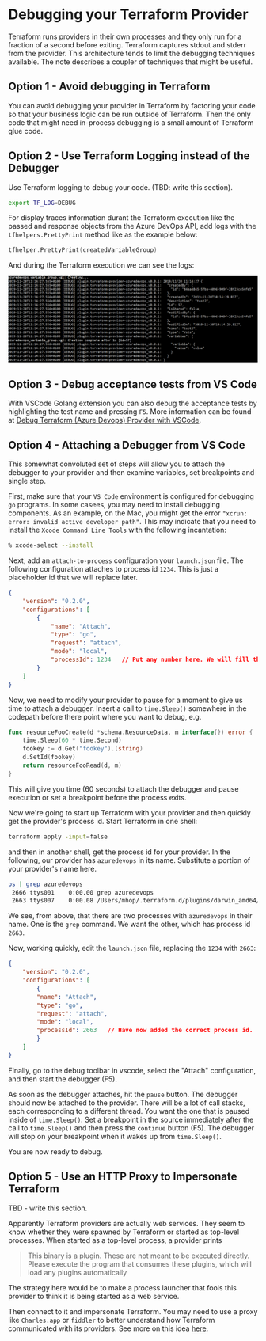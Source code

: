 # Debugging your Terraform Provider

Terraform runs providers in their own processes and they only run for a fraction of a second before exiting. Terraform captures stdout and stderr from the provider. This architecture tends to limit the debugging techniques available. The note describes a coupler of techniques that might be useful.

## Option 1 - Avoid debugging in Terraform

You can avoid debugging your provider in Terraform by factoring your code so that your business logic can be run outside of Terraform. Then the only code that might need in-process debugging is a small amount of Terraform glue code.

## Option 2 - Use Terraform Logging instead of the Debugger

Use Terraform logging to debug your code. (TBD: write this section).

```sh
export TF_LOG=DEBUG
```

For display traces information durant the Terraform execution like the passed and response objects from the Azure DevOps API, add logs with the `tfhelpers.PrettyPrint` method like as the example below:

```go
tfhelper.PrettyPrint(createdVariableGroup)
```

And during the Terraform execution we can see the logs:

![logs](images/prettyprintlogs.png)

## Option 3 - Debug acceptance tests from VS Code

With VSCode Golang extension you can also debug the acceptance tests by highlighting the test name and pressing `F5`. More information can be found at [Debug Terraform (Azure Devops) Provider with VSCode](https://dev.to/eliises/debug-terraform-azuredevops-provider-with-vscode-c24).

## Option 4 - Attaching a Debugger from VS Code

This somewhat convoluted set of steps will allow you to attach the debugger to your provider and then examine variables, set breakpoints and single step.

First, make sure that your `VS Code` environment is configured for debugging `go` programs. In some casees, you may need to install debugging components. As an example, on the Mac, you might get the error `"xcrun: error: invalid active developer path"`. This may indicate that you need to install the `Xcode Command Line Tools` with the following incantation:

```sh
% xcode-select --install
```

Next, add an `attach-to-process` configuration your `launch.json` file. The following configuration attaches to process id `1234`. This is just a placeholder id that we will replace later.

```json
{
	"version": "0.2.0",
	"configurations": [
 		{
			"name": "Attach",
			"type": "go",
			"request": "attach",
            "mode": "local",
            "processId": 1234   // Put any number here. We will fill this in later.
        }
	]
}
```

Now, we need to modify your provider to pause for a moment to give us time to attach a debugger. Insert a call to `time.Sleep()` somewhere in the codepath before there point where you want to debug, e.g.

```go
func resourceFooCreate(d *schema.ResourceData, m interface{}) error {
	time.Sleep(60 * time.Second)
	fookey := d.Get("fookey").(string)
	d.SetId(fookey)
	return resourceFooRead(d, m)
}
```

This will give you time (60 seconds) to attach the debugger and pause execution or set a breakpoint before the process exits.

Now we're going to start up Terraform with your provider and then quickly get the provider's process id. Start Terraform in one shell:

```sh
terraform apply -input=false
```

and then in another shell, get the process id for your provider. In the following, our provider has `azuredevops` in its name. Substitute a portion of your provider's name here.

```sh
ps | grep azuredevops
 2666 ttys001    0:00.00 grep azuredevops
 2663 ttys007    0:00.08 /Users/mhop/.terraform.d/plugins/darwin_amd64/terraform-provider-azuredevops_v0.0.1
```

We see, from above, that there are two processes with `azuredevops` in their name. One is the `grep` command. We want the other, which has process id `2663`.

Now, working quickly, edit the `launch.json` file, replacing the `1234` with `2663`:

```json
{
	"version": "0.2.0",
	"configurations": [
		{
		"name": "Attach",
		"type": "go",
		"request": "attach",
		"mode": "local",
		"processId": 2663   // Have now added the correct process id.
		}
	]
}
```

Finally, go to the debug toolbar in vscode, select the "Attach" configuration, and then start the debugger (F5).

As soon as the debugger attaches, hit the `pause` button. The debugger should now be attached to the provider. There will be a lot of call stacks, each corresponding to a different thread. You want the one that is paused inside of `time.Sleep()`. Set a breakpoint in the source immediately after the call to `time.Sleep()` and then press the `continue` button (F5). The debugger will stop on your breakpoint when it wakes up from `time.Sleep()`.

You are now ready to debug.

## Option 5 - Use an HTTP Proxy to Impersonate Terraform

TBD - write this section.

Apparently Terraform providers are actually web services. They seem to know whether they were spawned by Terraform or started as top-level processes. When started as a top-level process, a provider prints

> This binary is a plugin. These are not meant to be executed directly.
Please execute the program that consumes these plugins, which will
load any plugins automatically

The strategy here would be to make a process launcher that fools this provider to think it is being started as a web service.

Then connect to it and impersonate Terraform. You may need to use a proxy like `Charles.app` or `fiddler` to better understand how Terraform communicated with its providers. See more on this idea [here](https://github.com/hashicorp/terraform/issues/16752).
